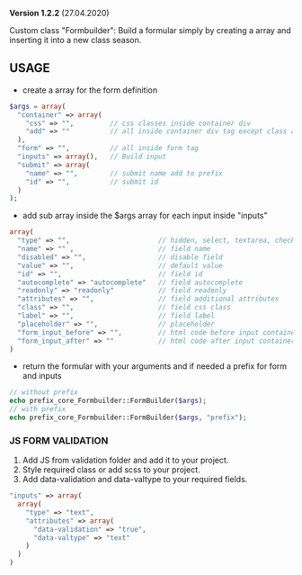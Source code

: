 **Version 1.2.2** (27.04.2020)

Custom class "Formbuilder": Build a formular simply by creating a array and inserting it into a new class season.

## USAGE
* create a array for the form definition
```php
$args = array(
  "container" => array(
    "css" => "",         // css classes inside container div
    "add" => ""          // all inside container div tag except class and id
  ),
  "form" => "",          // all inside form tag
  "inputs" => array(),   // Build input
  "submit" => array(
    "name" => "",        // submit name add to prefix
    "id" => "",          // submit id
  )
);
```
* add sub array inside the $args array for each input inside "inputs"
```php
array(
  "type" => "",                      // hidden, select, textarea, checkbox, radio, email, text
  "name" => "" ,                     // field name
  "disabled" => "",                  // disable field
  "value" => "",                     // default value
  "id" => "",                        // field id
  "autocomplete" => "autocomplete"   // field autocomplete
  "readonly" => "readonly"           // field readonly
  "attributes" => "",                // field additional attributes
  "class" => "",                     // field css class
  "label" => "",                     // field label
  "placeholder" => "",               // placeholder
  "form_input_before" => "",         // html code before input container
  "form_input_after" => ""           // html code after input container
)
```
* return the formular with your arguments and if needed a prefix for form and inputs
```php
// without prefix
echo prefix_core_Formbuilder::FormBuilder($args);
// with prefix
echo prefix_core_Formbuilder::FormBuilder($args, "prefix");
```

### JS FORM VALIDATION
1. Add JS from validation folder and add it to your project.
2. Style required class or add scss to your project.
3. Add data-validation and data-valtype to your required fields.
```php
"inputs" => array(
  array(
    "type" => "text",
    "attributes" => array(
      "data-validation" => "true",
      "data-valtype" => "text"
    )
  )
)
```
